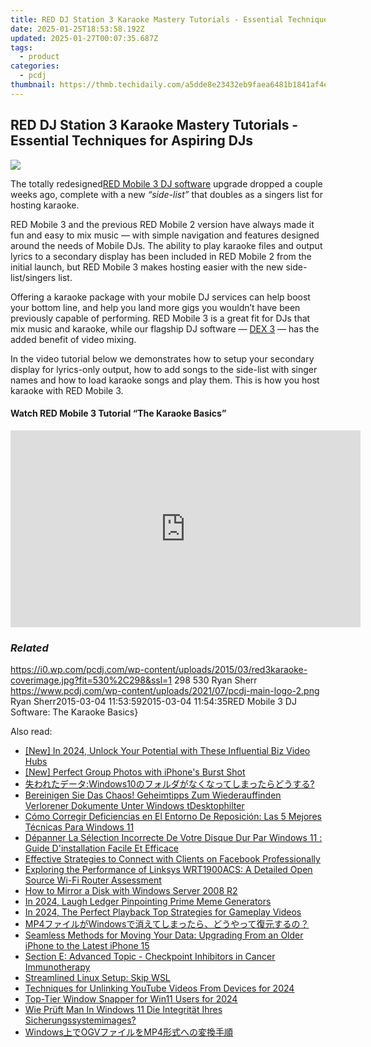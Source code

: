 ```yaml
---
title: RED DJ Station 3 Karaoke Mastery Tutorials - Essential Techniques for Aspiring DJs
date: 2025-01-25T18:53:58.192Z
updated: 2025-01-27T00:07:35.687Z
tags:
  - product
categories:
  - pcdj
thumbnail: https://thmb.techidaily.com/a5dde8e23432eb9faea6481b1841af4ec33dc75da64317f31b7964d607abcd74.jpg
---
```


## RED DJ Station 3 Karaoke Mastery Tutorials - Essential Techniques for Aspiring DJs

[![](https://i0.wp.com/pcdj.com/wp-content/uploads/2015/03/red3karaoke-coverimage.jpg?resize=530%2C298&ssl=1)](https://i0.wp.com/pcdj.com/wp-content/uploads/2015/03/red3karaoke-coverimage.jpg?fit=530%2C298&ssl=1 "red3karaoke-coverimage")

The totally redesigned[RED Mobile 3 DJ software](https://tools.techidaily.com/pcdj/products/) upgrade dropped a couple weeks ago, complete with a new _“side-list”_ that doubles as a singers list for hosting karaoke.

RED Mobile 3 and the previous RED Mobile 2 version have always made it fun and easy to mix music — with simple navigation and features designed around the needs of Mobile DJs. The ability to play karaoke files and output lyrics to a secondary display has been included in RED Mobile 2 from the initial launch, but RED Mobile 3 makes hosting easier with the new side-list/singers list.

Offering a karaoke package with your mobile DJ services can help boost your bottom line, and help you land more gigs you wouldn’t have been previously capable of performing. RED Mobile 3 is a great fit for DJs that mix music and karaoke, while our flagship DJ software — [DEX 3](https://tools.techidaily.com/pcdj/products/) — has the added benefit of video mixing.

In the video tutorial below we demonstrates how to setup your secondary display for lyrics-only output, how to add songs to the side-list with singer names and how to load karaoke songs and play them. This is how you host karaoke with RED Mobile 3.

#### Watch RED Mobile 3 Tutorial “The Karaoke Basics”

<!-- affiliate ads begin -->
<iframe width="560" height="315" src="https://www.youtube.com/embed/1dR4tF3VgyU?si=AJipgqZsNNxsRsBW" title="YouTube video player" frameborder="0" allow="accelerometer; autoplay; clipboard-write; encrypted-media; gyroscope; picture-in-picture; web-share" referrerpolicy="strict-origin-when-cross-origin" allowfullscreen></iframe>
<!-- affiliate ads end -->

### _Related_

https://i0.wp.com/pcdj.com/wp-content/uploads/2015/03/red3karaoke-coverimage.jpg?fit=530%2C298&ssl=1 298 530 Ryan Sherr https://www.pcdj.com/wp-content/uploads/2021/07/pcdj-main-logo-2.png Ryan Sherr2015-03-04 11:53:592015-03-04 11:54:35RED Mobile 3 DJ Software: The Karaoke Basics}

<ins class="adsbygoogle"
     style="display:block"
     data-ad-format="autorelaxed"
     data-ad-client="ca-pub-7571918770474297"
     data-ad-slot="1223367746"></ins>

<ins class="adsbygoogle"
     style="display:block"
     data-ad-client="ca-pub-7571918770474297"
     data-ad-slot="8358498916"
     data-ad-format="auto"
     data-full-width-responsive="true"></ins>

<span class="atpl-alsoreadstyle">Also read:</span>
<div><ul>
<li><a href="https://youtube-blog.techidaily.com/n-2024-unlock-your-potential-with-these-influential-biz-video-hubs/"><u>[New] In 2024, Unlock Your Potential with These Influential Biz Video Hubs</u></a></li>
<li><a href="https://fox-helps.techidaily.com/new-perfect-group-photos-with-iphones-burst-shot/"><u>[New] Perfect Group Photos with iPhone's Burst Shot</u></a></li>
<li><a href="https://win-cloud.techidaily.com/windows10/"><u>失われたデータ:Windows10のフォルダがなくなってしまったらどうする?</u></a></li>
<li><a href="https://win-cloud.techidaily.com/bereinigen-sie-das-chaos-geheimtipps-zum-wiederauffinden-verlorener-dokumente-unter-windows-tdesktophilter/"><u>Bereinigen Sie Das Chaos! Geheimtipps Zum Wiederauffinden Verlorener Dokumente Unter Windows tDesktophilter</u></a></li>
<li><a href="https://win-cloud.techidaily.com/como-corregir-deficiencias-en-el-entorno-de-reposicion-las-5-mejores-tecnicas-para-windows-11/"><u>Cómo Corregir Deficiencias en El Entorno De Reposición: Las 5 Mejores Técnicas Para Windows 11</u></a></li>
<li><a href="https://win-cloud.techidaily.com/depanner-la-selection-incorrecte-de-votre-disque-dur-par-windows-11-guide-dinstallation-facile-et-efficace/"><u>Dépanner La Sélection Incorrecte De Votre Disque Dur Par Windows 11 : Guide D'installation Facile Et Efficace</u></a></li>
<li><a href="https://facebook.techidaily.com/effective-strategies-to-connect-with-clients-on-facebook-professionally/"><u>Effective Strategies to Connect with Clients on Facebook Professionally</u></a></li>
<li><a href="https://buynow-info.techidaily.com/exploring-the-performance-of-linksys-wrt1900acs-a-detailed-open-source-wi-fi-router-assessment/"><u>Exploring the Performance of Linksys WRT1900ACS: A Detailed Open Source Wi-Fi Router Assessment</u></a></li>
<li><a href="https://win-cloud.techidaily.com/how-to-mirror-a-disk-with-windows-server-2008-r2/"><u>How to Mirror a Disk with Windows Server 2008 R2</u></a></li>
<li><a href="https://extra-support.techidaily.com/in-2024-laugh-ledger-pinpointing-prime-meme-generators/"><u>In 2024, Laugh Ledger Pinpointing Prime Meme Generators</u></a></li>
<li><a href="https://remote-screen-capture.techidaily.com/in-2024-the-perfect-playback-top-strategies-for-gameplay-videos/"><u>In 2024, The Perfect Playback Top Strategies for Gameplay Videos</u></a></li>
<li><a href="https://win-cloud.techidaily.com/mp4windows/"><u>MP4ファイルがWindowsで消えてしまったら、どうやって復元するの？</u></a></li>
<li><a href="https://win-cloud.techidaily.com/seamless-methods-for-moving-your-data-upgrading-from-an-older-iphone-to-the-latest-iphone-15/"><u>Seamless Methods for Moving Your Data: Upgrading From an Older iPhone to the Latest iPhone 15</u></a></li>
<li><a href="https://win-cloud.techidaily.com/section-e-advanced-topic-checkpoint-inhibitors-in-cancer-immunotherapy/"><u>Section E: Advanced Topic - Checkpoint Inhibitors in Cancer Immunotherapy</u></a></li>
<li><a href="https://win11.techidaily.com/streamlined-linux-setup-skip-wsl/"><u>Streamlined Linux Setup: Skip WSL</u></a></li>
<li><a href="https://facebook-video-share.techidaily.com/techniques-for-unlinking-youtube-videos-from-devices-for-2024/"><u>Techniques for Unlinking YouTube Videos From Devices for 2024</u></a></li>
<li><a href="https://screen-recording.techidaily.com/top-tier-window-snapper-for-win11-users-for-2024/"><u>Top-Tier Window Snapper for Win11 Users for 2024</u></a></li>
<li><a href="https://win-cloud.techidaily.com/wie-pruft-man-in-windows-11-die-integritat-ihres-sicherungssystemimages/"><u>Wie Prüft Man In Windows 11 Die Integrität Ihres Sicherungssystemimages?</u></a></li>
<li><a href="https://tech-hub.techidaily.com/windowsogvmp4/"><u>Windows上でOGVファイルをMP4形式への変換手順</u></a></li>
</ul></div>

